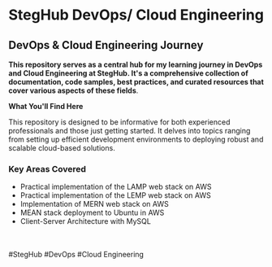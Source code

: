 # StegHub DevOps/ Cloud Engineering

## DevOps & Cloud Engineering Journey

__This repository serves as a central hub for my learning journey in DevOps and Cloud Engineering at StegHub. It's a comprehensive collection of documentation, code samples, best practices, and curated resources that cover various aspects of these fields__.

__What You'll Find Here__

This repository is designed to be informative for both experienced professionals and those just getting started. It delves into topics ranging from setting up efficient development environments to deploying robust and scalable cloud-based solutions.

### Key Areas Covered

- Practical implementation of the LAMP web stack on AWS
- Practical implementation of the LEMP web stack on AWS
- Implementation of MERN web stack on AWS
- MEAN stack deployment to Ubuntu in AWS
- Client-Server Architecture with MySQL

<br>
<br>
#StegHub #DevOps #Cloud Engineering
